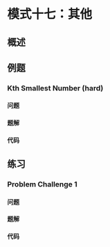 # 模式十七：其他

## 概述


## 例题

### Kth Smallest Number (hard)

#### 问题

#### 题解

#### 代码

## 练习

### Problem Challenge 1

#### 问题

#### 题解

#### 代码

